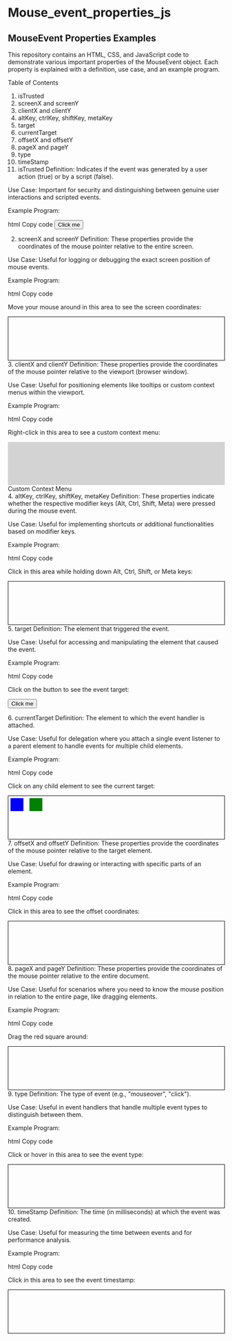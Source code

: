 # Mouse_event_properties_js
MouseEvent Properties Examples
---
This repository contains an HTML, CSS, and JavaScript code to demonstrate various important properties of the MouseEvent object. Each property is explained with a definition, use case, and an example program.

Table of Contents
1. isTrusted
2. screenX and screenY
3. clientX and clientY
4. altKey, ctrlKey, shiftKey, metaKey
5. target
6. currentTarget
7. offsetX and offsetY
8. pageX and pageY
9. type
10. timeStamp
1. isTrusted
Definition: Indicates if the event was generated by a user action (true) or by a script (false).

Use Case: Important for security and distinguishing between genuine user interactions and scripted events.

Example Program:

html
Copy code
<button id="trustButton">Click me</button>
<script>
    const trustButton = document.getElementById('trustButton');
    trustButton.addEventListener('click', (e) => {
        alert(`isTrusted: ${e.isTrusted}`);
    });
</script>
2. screenX and screenY
Definition: These properties provide the coordinates of the mouse pointer relative to the entire screen.

Use Case: Useful for logging or debugging the exact screen position of mouse events.

Example Program:

html
Copy code
<p>Move your mouse around in this area to see the screen coordinates:</p>
<div id="screenCoords" style="height: 100px; border: 1px solid #000;"></div>
<script>
    const screenCoords = document.getElementById('screenCoords');
    screenCoords.addEventListener('mousemove', (e) => {
        screenCoords.textContent = `screenX: ${e.screenX}, screenY: ${e.screenY}`;
    });
</script>
3. clientX and clientY
Definition: These properties provide the coordinates of the mouse pointer relative to the viewport (browser window).

Use Case: Useful for positioning elements like tooltips or custom context menus within the viewport.

Example Program:

html
Copy code
<p>Right-click in this area to see a custom context menu:</p>
<div id="contextArea" style="height: 100px; background: lightgray;"></div>
<div class="context-menu" id="contextMenu">Custom Context Menu</div>
<script>
    const contextArea = document.getElementById('contextArea');
    const contextMenu = document.getElementById('contextMenu');
    contextArea.addEventListener('contextmenu', (e) => {
        e.preventDefault();
        const rect = contextArea.getBoundingClientRect();
        contextMenu.style.left = `${e.clientX - rect.left}px`;
        contextMenu.style.top = `${e.clientY - rect.top}px`;
        contextMenu.style.display = 'block';
    });
    document.addEventListener('click', () => {
        contextMenu.style.display = 'none';
    });
</script>
4. altKey, ctrlKey, shiftKey, metaKey
Definition: These properties indicate whether the respective modifier keys (Alt, Ctrl, Shift, Meta) were pressed during the mouse event.

Use Case: Useful for implementing shortcuts or additional functionalities based on modifier keys.

Example Program:

html
Copy code
<p>Click in this area while holding down Alt, Ctrl, Shift, or Meta keys:</p>
<div id="modifierKeys" style="height: 100px; border: 1px solid #000;"></div>
<script>
    const modifierKeys = document.getElementById('modifierKeys');
    modifierKeys.addEventListener('click', (e) => {
        modifierKeys.textContent = `altKey: ${e.altKey}, ctrlKey: ${e.ctrlKey}, shiftKey: ${e.shiftKey}, metaKey: ${e.metaKey}`;
    });
</script>
5. target
Definition: The element that triggered the event.

Use Case: Useful for accessing and manipulating the element that caused the event.

Example Program:

html
Copy code
<p>Click on the button to see the event target:</p>
<button id="eventTargetButton">Click me</button>
<p id="eventTargetOutput"></p>
<script>
    const eventTargetButton = document.getElementById('eventTargetButton');
    eventTargetButton.addEventListener('click', (e) => {
        const targetOutput = document.getElementById('eventTargetOutput');
        targetOutput.textContent = `target: ${e.target.tagName}`;
    });
</script>
6. currentTarget
Definition: The element to which the event handler is attached.

Use Case: Useful for delegation where you attach a single event listener to a parent element to handle events for multiple child elements.

Example Program:

html
Copy code
<p>Click on any child element to see the current target:</p>
<div id="parentElement" style="height: 100px; border: 1px solid #000;">
    <div class="child" style="width: 30px; height: 30px; background: blue; display: inline-block; margin: 5px;"></div>
    <div class="child" style="width: 30px; height: 30px; background: green; display: inline-block; margin: 5px;"></div>
</div>
<script>
    const parentElement = document.getElementById('parentElement');
    parentElement.addEventListener('click', (e) => {
        if (e.target !== parentElement) {
            parentElement.textContent = `currentTarget: ${e.currentTarget.tagName}, clicked on: ${e.target.tagName}`;
        }
    });
</script>
7. offsetX and offsetY
Definition: These properties provide the coordinates of the mouse pointer relative to the target element.

Use Case: Useful for drawing or interacting with specific parts of an element.

Example Program:

html
Copy code
<p>Click in this area to see the offset coordinates:</p>
<div id="offsetCoords" style="height: 100px; border: 1px solid #000; position: relative;"></div>
<script>
    const offsetCoords = document.getElementById('offsetCoords');
    offsetCoords.addEventListener('click', (e) => {
        offsetCoords.textContent = `offsetX: ${e.offsetX}, offsetY: ${e.offsetY}`;
    });
</script>
8. pageX and pageY
Definition: These properties provide the coordinates of the mouse pointer relative to the entire document.

Use Case: Useful for scenarios where you need to know the mouse position in relation to the entire page, like dragging elements.

Example Program:

html
Copy code
<p>Drag the red square around:</p>
<div id="dragContainer" style="height: 100px; border: 1px solid #000; position: relative;">
    <div id="draggable"></div>
</div>
<script>
    const draggable = document.getElementById('draggable');
    const dragContainer = document.getElementById('dragContainer');
    let isDragging = false;
    draggable.addEventListener('mousedown', () => {
        isDragging = true;
    });
    document.addEventListener('mouseup', () => {
        isDragging = false;
    });
    document.addEventListener('mousemove', (e) => {
        if (isDragging) {
            const rect = dragContainer.getBoundingClientRect();
            const newX = e.pageX - rect.left - draggable.offsetWidth / 2;
            const newY = e.pageY - rect.top - draggable.offsetHeight / 2;

            // Ensure the element stays within the container
            draggable.style.left = `${Math.max(0, Math.min(newX, rect.width - draggable.offsetWidth))}px`;
            draggable.style.top = `${Math.max(0, Math.min(newY, rect.height - draggable.offsetHeight))}px`;
        }
    });
</script>
9. type
Definition: The type of event (e.g., "mouseover", "click").

Use Case: Useful in event handlers that handle multiple event types to distinguish between them.

Example Program:

html
Copy code
<p>Click or hover in this area to see the event type:</p>
<div id="eventTypeArea" style="height: 100px; border: 1px solid #000;"></div>
<script>
    const eventTypeArea = document.getElementById('eventTypeArea');
    eventTypeArea.addEventListener('click', (e) => {
        eventTypeArea.textContent = `type: ${e.type}`;
    });
    eventTypeArea.addEventListener('mouseover', (e) => {
        eventTypeArea.textContent = `type: ${e.type}`;
    });
</script>
10. timeStamp
Definition: The time (in milliseconds) at which the event was created.

Use Case: Useful for measuring the time between events and for performance analysis.

Example Program:

html
Copy code
<p>Click in this area to see the event timestamp:</p>
<div id="timeStampArea" style="height: 100px; border: 1px solid #000;"></div>
<script>
    const timeStampArea = document.getElementById('timeStampArea');
    timeStampArea.addEventListener('click', (e) => {
        timeStampArea.textContent = `timeStamp: ${e.timeStamp}`;
    });
</script>
